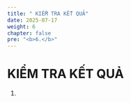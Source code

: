 ```yaml
---
title: " KIỂM TRA KẾT QUẢ"
date: 2025-07-17
weight: 6
chapter: false
pre: "<b>6.</b>"
---
```


# KIỂM TRA KẾT QUẢ 

1. 

